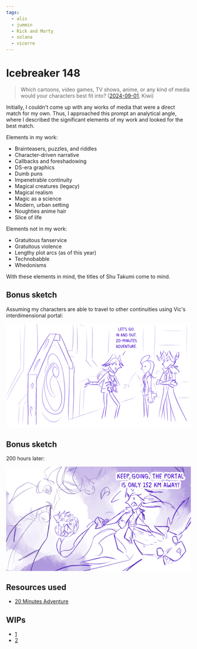 ```yaml
---
tags:
  - alis
  - jummin
  - Rick and Morty
  - solana
  - vicerre
---
```


# Icebreaker 148

> Which cartoons, video games, TV shows, anime, or any kind of media would your characters best fit into? ([2024-09-01](https://discord.com/channels/448538687983321098/1020875112045613217/1279704356748529707), Kiwi)

Initially, I couldn't come up with any works of media that were a direct match for my own. Thus, I approached this prompt an analytical angle, where I described the significant elements of my work and looked for the best match.

Elements in my work:

- Brainteasers, puzzles, and riddles
- Character-driven narrative
- Callbacks and foreshadowing
- DS-era graphics
- Dumb puns
- Impenetrable continuity
- Magical creatures (legacy)
- Magical realism
- Magic as a science
- Modern, urban setting
- Noughties anime hair
- Slice of life

Elements not in my work:

- Gratuitous fanservice
- Gratuitous violence
- Lengthy plot arcs (as of this year)
- Technobabble
- Whedonisms

With these elements in mind, the titles of Shu Takumi come to mind.

## Bonus sketch

Assuming my characters are able to travel to other continuities using Vic's interdimensional portal:

<img src="assets/2024-09-01_image-209.png"/>

## Bonus sketch

200 hours later:

<img src="assets/2024-09-01_image-210.png"/>

## Resources used

- [20 Minutes Adventure](https://knowyourmeme.com/memes/20-minutes-adventure)

## WIPs

- [1](https://cdn.discordapp.com/attachments/1020875112045613217/1279788142358036544/image.png)
- [2](https://cdn.discordapp.com/attachments/1020875112045613217/1279815450968064011/image.png)

